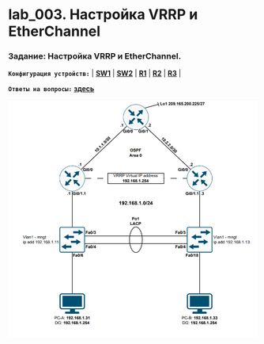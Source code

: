 # lab_003. Настройка VRRP и EtherChannel

###  Задание: Настройка VRRP и EtherChannel.

**`Конфигурация устройств:`**   | **[SW1](config/SW1)** | **[SW2](config/SW2)** | **[R1](config/R1)** | **[R2](config/R2)** | **[R3](config/R3)** |

**`Ответы на вопросы:`** **[здесь](Result.md)**

![](https://github.com/gerasev1992/otus_NEP_24-25/blob/main/labs/lab003/img/lab003_scheme.png)


